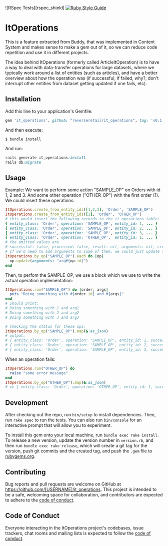 ![RSpec Tests][rspec_shield]
[![Ruby Style Guide](https://img.shields.io/badge/code_style-rubocop-brightgreen.svg)](https://github.com/rubocop/rubocop)
# ItOperations
This is a feature extracted from Buddy, that was implemented in Content System and makes sense to make a gem out of it, so we can reduce code repetition and use it in different projects.

The idea behind ItOperations (formerly called ArticleItOperation) is to have a way to deal with data-transfer operations for large datasets, where we typically work around a list of entities (such as articles), and have a better overview about how the operation was (if successful; if failed, why?; don't interrupt other entities from dataset getting updated if one fails, etc).

## Installation

Add this line to your application's Gemfile:

```ruby
gem 'it_operations', github: "reverseretail/it_operations", tag: 'v0.1.0'
```

And then execute:

    $ bundle install

And run:
```ruby
rails generate it_operations:install
rails db:migrate
```

## Usage

Example:
We want to perform some action "SAMPLE_OP" on Orders with id 1, 2 and 3. And some other operation ("OTHER_OP") with the first order (1).
We could insert these operations:
```ruby
ItOperations.create_from_entity_ids([1,2,3], 'Order', 'SAMPLE_OP')
ItOperations.create_from_entity_ids([1], 'Order', 'OTHER_OP')
# this would insert the following records to the it_operations table:
{ entity_class: 'Order', operation: 'SAMPLE_OP', entity_id: 1, ... }
{ entity_class: 'Order', operation: 'SAMPLE_OP', entity_id: 2, ... }
{ entity_class: 'Order', operation: 'SAMPLE_OP', entity_id: 3, ... }
{ entity_class: 'Order', operation: 'OTHER_OP',  entity_id: 1, ... }
# the omitted values are
# successful: false, processed: false, result: nil, arguments: nil, created_at: <current datetime>, updated_at: <current datetime>
# If we'd need to add arguments to some of them, we could just update those records:
ItOperations.by_op("SAMPLE_OP").each do |op|
  op.update(arguments: "arg#{op.id}")
end
```
Then, to perfom the SAMPLE_OP, we use a block which we use to write the actual operation implementation:
```ruby
ItOperations.run("SAMPLE_OP") do |order, args|
  puts "Doing something with #{order.id} and #{args}"
end
# Should print:
# Doing something with 1 and arg1
# Doing something with 2 and arg2
# Doing something with 3 and arg3

# Checking the status for these ops:
ItOperations.by_op("SAMPLE_OP").map(&:as_json)
# output:
# { entity_class: 'Order', operation: 'SAMPLE_OP', entity_id: 1, successful: true, processed: true, result: 'done', arguments: 'arg1', created_at: <datetime when was created>, updated_at: <datetime when was executed> }
# { entity_class: 'Order', operation: 'SAMPLE_OP', entity_id: 2, successful: true, processed: true, result: 'done', arguments: 'arg2', created_at: <datetime when was created>, updated_at: <datetime when was executed> }
# { entity_class: 'Order', operation: 'SAMPLE_OP', entity_id: 3, successful: true, processed: true, result: 'done', arguments: 'arg3', created_at: <datetime when was created>, updated_at: <datetime when was executed> }
```
When an operation fails:
```ruby
ItOperations.run("OTHER_OP") do
  raise "some error message"
end
ItOperations.by_op("OTHER_OP").map(&:as_json)
# => { entity_class: 'Order', operation: 'OTHER_OP', entity_id: 1, successful: false, processed: true, result: 'some error message', arguments: nil, created_at: <datetime when was created>, updated_at: <datetime when was executed> }
```

## Development

After checking out the repo, run `bin/setup` to install dependencies. Then, run `rake spec` to run the tests. You can also run `bin/console` for an interactive prompt that will allow you to experiment.

To install this gem onto your local machine, run `bundle exec rake install`. To release a new version, update the version number in `version.rb`, and then run `bundle exec rake release`, which will create a git tag for the version, push git commits and the created tag, and push the `.gem` file to [rubygems.org](https://rubygems.org).

## Contributing

Bug reports and pull requests are welcome on GitHub at https://github.com/[USERNAME]/it_operations. This project is intended to be a safe, welcoming space for collaboration, and contributors are expected to adhere to the [code of conduct](https://github.com/[USERNAME]/it_operations/blob/master/CODE_OF_CONDUCT.md).

## Code of Conduct

Everyone interacting in the ItOperations project's codebases, issue trackers, chat rooms and mailing lists is expected to follow the [code of conduct](https://github.com/[USERNAME]/it_operations/blob/master/CODE_OF_CONDUCT.md).
